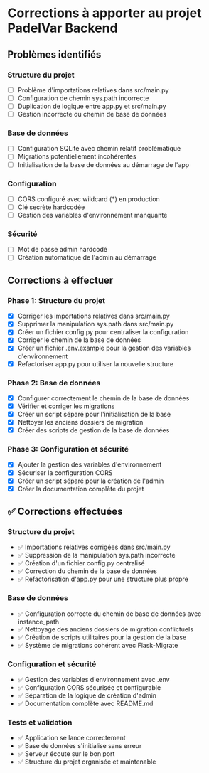 # Corrections à apporter au projet PadelVar Backend

## Problèmes identifiés

### Structure du projet
- [ ] Problème d'importations relatives dans src/main.py
- [ ] Configuration de chemin sys.path incorrecte
- [ ] Duplication de logique entre app.py et src/main.py
- [ ] Gestion incorrecte du chemin de base de données

### Base de données
- [ ] Configuration SQLite avec chemin relatif problématique
- [ ] Migrations potentiellement incohérentes
- [ ] Initialisation de la base de données au démarrage de l'app

### Configuration
- [ ] CORS configuré avec wildcard (*) en production
- [ ] Clé secrète hardcodée
- [ ] Gestion des variables d'environnement manquante

### Sécurité
- [ ] Mot de passe admin hardcodé
- [ ] Création automatique de l'admin au démarrage

## Corrections à effectuer

### Phase 1: Structure du projet
- [x] Corriger les importations relatives dans src/main.py
- [x] Supprimer la manipulation sys.path dans src/main.py
- [x] Créer un fichier config.py pour centraliser la configuration
- [x] Corriger le chemin de la base de données
- [x] Créer un fichier .env.example pour la gestion des variables d'environnement
- [x] Refactoriser app.py pour utiliser la nouvelle structure

### Phase 2: Base de données
- [x] Configurer correctement le chemin de la base de données
- [x] Vérifier et corriger les migrations
- [x] Créer un script séparé pour l'initialisation de la base
- [x] Nettoyer les anciens dossiers de migration
- [x] Créer des scripts de gestion de la base de données

### Phase 3: Configuration et sécurité
- [x] Ajouter la gestion des variables d'environnement
- [x] Sécuriser la configuration CORS
- [x] Créer un script séparé pour la création de l'admin
- [x] Créer la documentation complète du projet

## ✅ Corrections effectuées

### Structure du projet
- ✅ Importations relatives corrigées dans src/main.py
- ✅ Suppression de la manipulation sys.path incorrecte
- ✅ Création d'un fichier config.py centralisé
- ✅ Correction du chemin de la base de données
- ✅ Refactorisation d'app.py pour une structure plus propre

### Base de données
- ✅ Configuration correcte du chemin de base de données avec instance_path
- ✅ Nettoyage des anciens dossiers de migration conflictuels
- ✅ Création de scripts utilitaires pour la gestion de la base
- ✅ Système de migrations cohérent avec Flask-Migrate

### Configuration et sécurité
- ✅ Gestion des variables d'environnement avec .env
- ✅ Configuration CORS sécurisée et configurable
- ✅ Séparation de la logique de création d'admin
- ✅ Documentation complète avec README.md

### Tests et validation
- ✅ Application se lance correctement
- ✅ Base de données s'initialise sans erreur
- ✅ Serveur écoute sur le bon port
- ✅ Structure du projet organisée et maintenable

